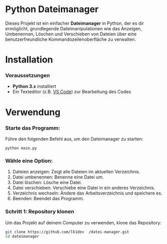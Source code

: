 # Python Dateimanager

Dieses Projekt ist ein einfacher **Dateimanager** in Python, der es dir ermöglicht, grundlegende Dateimanipulationen wie das Anzeigen, Umbenennen, Löschen und Verschieben von Dateien über eine benutzerfreundliche Kommandozeilenoberfläche zu verwalten.

# Installation

### Voraussetzungen
- **Python 3.x** installiert
- Ein Texteditor (z.B. [VS Code](https://code.visualstudio.com/)) zur Bearbeitung des Codes

# Verwendung

### Starte das Programm:
Führe den folgenden Befehl aus, um den Dateimanager zu starten:

`python main.py`

### Wähle eine Option:
1. Dateien anzeigen: Zeigt alle Dateien im aktuellen Verzeichnis.
2. Datei umbenennen: Benenne eine Datei um.
3. Datei löschen: Lösche eine Datei.
4. Datei verschieben: Verschiebe eine Datei in ein anderes Verzeichnis.
5. Verzeichnis wechseln: Ändere das Arbeitsverzeichnis und speichere es.
6. Beenden: Beendet das Programm.

### Schritt 1: Repository klonen
Um das Projekt auf deinem Computer zu verwenden, klone das Repository:

```bash
git clone https://github.com/lk1dev  /datei-manager.git
cd dateimanager

